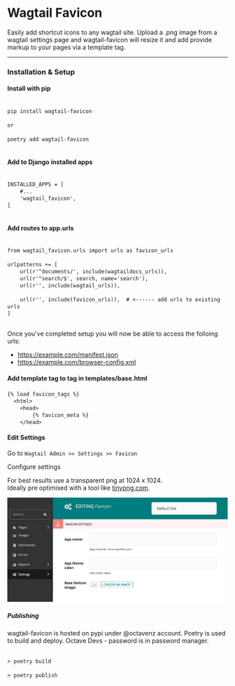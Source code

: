 # Wagtail Favicon

Easily add shortcut icons to any wagtail site. Upload a .png image from a wagtail settings page and wagtail-favicon will resize it and add provide markup to your pages via a template tag.

---

### Installation & Setup

#### Install with pip

```

pip install wagtail-favicon

or

poetry add wagtail-favicon


```

#### Add to Django installed apps

```

INSTALLED_APPS = [
    #...
    'wagtail_favicon',
]


```

#### Add routes to app.urls

```

from wagtail_favicon.urls import urls as favicon_urls

urlpatterns += [
    url(r'^documents/', include(wagtaildocs_urls)),
    url(r'^search/$', search, name='search'),
    url(r'', include(wagtail_urls)),

    url(r'', include(favicon_urls)),  # <------ add urls to existing urls
]


```

Once you've completed setup you will now be able to access the folloing urls:

- https://example.com/manifest.json
- https://example.com/browser-config.xml


#### Add template tag to <head> tag in templates/base.html

```
{% load favicon_tags %}
  <html>
    <head>
        {% favicon_meta %}
    </head>
```

#### Edit Settings

Go to `Wagtail Admin >> Settings >> Favicon`  

Configure settings  

For best results use a transparent png at 1024 x 1024.  
Ideally pre optimised with a tool like [tinypng.com](https://tinypng.com).

![Screenshot](https://github.com/octavenz/wagtail-favicon/blob/master/screenshot.jpg)

##### Publishing
wagtail-favicon is hosted on pypi under @octavenz account.
Poetry is used to build and deploy.
Octave Devs - password is in password manager.

```

> poetry build

> poetry publish


```
